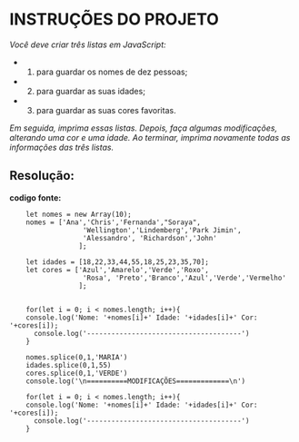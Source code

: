 # INSTRUÇÕES DO PROJETO

*Você deve criar três listas em JavaScript:*

- 1. para guardar os nomes de dez pessoas;
- 2. para guardar as suas idades;
- 3. para guardar as suas cores favoritas.

*Em seguida, imprima essas listas. Depois, faça algumas modificações, alterando uma cor e uma idade. Ao terminar, imprima novamente todas as informações das três listas.* 





## Resolução:

  


  **codigo fonte:**

        let nomes = new Array(10);
        nomes = ['Ana','Chris','Fernanda',"Soraya",
                      'Wellington','Lindemberg','Park Jimin',
                      'Alessandro', 'Richardson','John'
                     ];
    
        let idades = [18,22,33,44,55,18,25,23,35,70];
        let cores = ['Azul','Amarelo','Verde','Roxo',
                      'Rosa', 'Preto','Branco','Azul','Verde','Vermelho'
                     ];


        for(let i = 0; i < nomes.length; i++){
        console.log('Nome: '+nomes[i]+' Idade: '+idades[i]+' Cor: '+cores[i]);
          console.log('--------------------------------------')
        }
    
        nomes.splice(0,1,'MARIA')
        idades.splice(0,1,55)
        cores.splice(0,1,'VERDE')
        console.log('\n==========MODIFICAÇÕES=============\n')
    
        for(let i = 0; i < nomes.length; i++){
        console.log('Nome: '+nomes[i]+' Idade: '+idades[i]+' Cor: '+cores[i]);
          console.log('--------------------------------------')
        }

